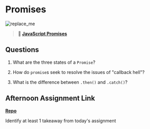 # Promises

![replace_me](https://codeworks.blob.core.windows.net/public/assets/img/illustrations/placeholder.svg)

> **📖 [JavaScript Promises](https://codeworksacademy.com/fs-student-guide/resources/wk4/02-Promises)**

## Questions

1. What are the three states of a `Promise`?

2. How do `promise`s seek to resolve the issues of "callback hell"?

3. What is the difference between `.then()` and `.catch()`?

## Afternoon Assignment Link

**[Repo](https://github.com/LiamSmith1992/<ASSIGNMENT_REPO>)**

Identify at least 1 takeaway from today's assignment

